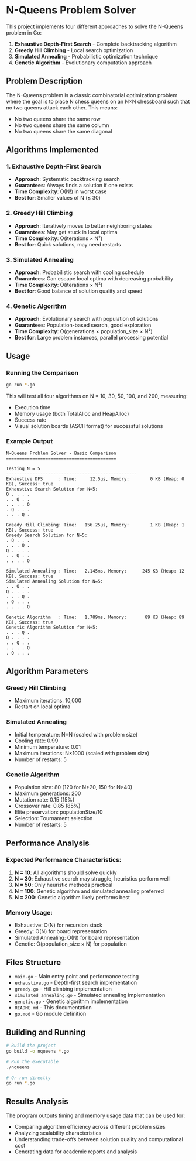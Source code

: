 # N-Queens Problem Solver

This project implements four different approaches to solve the N-Queens problem in Go:

1. **Exhaustive Depth-First Search** - Complete backtracking algorithm
2. **Greedy Hill Climbing** - Local search optimization
3. **Simulated Annealing** - Probabilistic optimization technique
4. **Genetic Algorithm** - Evolutionary computation approach

## Problem Description

The N-Queens problem is a classic combinatorial optimization problem where the goal is to place N chess queens on an N×N chessboard such that no two queens attack each other. This means:
- No two queens share the same row
- No two queens share the same column  
- No two queens share the same diagonal

## Algorithms Implemented

### 1. Exhaustive Depth-First Search
- **Approach**: Systematic backtracking search
- **Guarantees**: Always finds a solution if one exists
- **Time Complexity**: O(N!) in worst case
- **Best for**: Smaller values of N (≤ 30)

### 2. Greedy Hill Climbing
- **Approach**: Iteratively moves to better neighboring states
- **Guarantees**: May get stuck in local optima
- **Time Complexity**: O(iterations × N²)
- **Best for**: Quick solutions, may need restarts

### 3. Simulated Annealing
- **Approach**: Probabilistic search with cooling schedule
- **Guarantees**: Can escape local optima with decreasing probability
- **Time Complexity**: O(iterations × N²)
- **Best for**: Good balance of solution quality and speed

### 4. Genetic Algorithm
- **Approach**: Evolutionary search with population of solutions
- **Guarantees**: Population-based search, good exploration
- **Time Complexity**: O(generations × population_size × N²)
- **Best for**: Large problem instances, parallel processing potential

## Usage

### Running the Comparison
```bash
go run *.go
```

This will test all four algorithms on N = 10, 30, 50, 100, and 200, measuring:
- Execution time
- Memory usage (both TotalAlloc and HeapAlloc)
- Success rate
- Visual solution boards (ASCII format) for successful solutions

### Example Output
```
N-Queens Problem Solver - Basic Comparison
==========================================

Testing N = 5
--------------------------------------------------
Exhaustive DFS      : Time:     12.5µs, Memory:        0 KB (Heap: 0 KB), Success: true
Exhaustive Search Solution for N=5:
Q . . . .
. . Q . .
. . . . Q
. Q . . .
. . . Q .

Greedy Hill Climbing: Time:   156.25µs, Memory:        1 KB (Heap: 1 KB), Success: true
Greedy Search Solution for N=5:
. Q . . .
. . . Q .
Q . . . .
. . Q . .
. . . . Q

Simulated Annealing : Time:   2.145ms, Memory:      245 KB (Heap: 12 KB), Success: true
Simulated Annealing Solution for N=5:
. . Q . .
Q . . . .
. . . Q .
. Q . . .
. . . . Q

Genetic Algorithm   : Time:   1.789ms, Memory:       89 KB (Heap: 89 KB), Success: true
Genetic Algorithm Solution for N=5:
. . . Q .
Q . . . .
. . Q . .
. . . . Q
. Q . . .

```

## Algorithm Parameters

### Greedy Hill Climbing
- Maximum iterations: 10,000
- Restart on local optima

### Simulated Annealing  
- Initial temperature: N×N (scaled with problem size)
- Cooling rate: 0.99
- Minimum temperature: 0.01
- Maximum iterations: N×1000 (scaled with problem size)
- Number of restarts: 5

### Genetic Algorithm
- Population size: 80 (120 for N>20, 150 for N>40)
- Maximum generations: 200
- Mutation rate: 0.15 (15%)
- Crossover rate: 0.85 (85%)
- Elite preservation: populationSize/10
- Selection: Tournament selection
- Number of restarts: 5

## Performance Analysis

### Expected Performance Characteristics:

1. **N = 10**: All algorithms should solve quickly
2. **N = 30**: Exhaustive search may struggle, heuristics perform well
3. **N = 50**: Only heuristic methods practical
4. **N = 100**: Genetic algorithm and simulated annealing preferred
5. **N = 200**: Genetic algorithm likely performs best

### Memory Usage:
- Exhaustive: O(N) for recursion stack
- Greedy: O(N) for board representation
- Simulated Annealing: O(N) for board representation  
- Genetic: O(population_size × N) for population

## Files Structure

- `main.go` - Main entry point and performance testing
- `exhaustive.go` - Depth-first search implementation
- `greedy.go` - Hill climbing implementation  
- `simulated_annealing.go` - Simulated annealing implementation
- `genetic.go` - Genetic algorithm implementation
- `README.md` - This documentation
- `go.mod` - Go module definition

## Building and Running

```bash
# Build the project
go build -o nqueens *.go

# Run the executable
./nqueens

# Or run directly
go run *.go
```

## Results Analysis

The program outputs timing and memory usage data that can be used for:
- Comparing algorithm efficiency across different problem sizes
- Analyzing scalability characteristics
- Understanding trade-offs between solution quality and computational cost
- Generating data for academic reports and analysis
